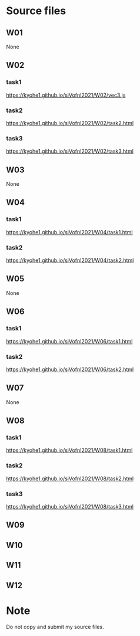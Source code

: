 # Source files
## W01

None

## W02

### task1
<a href="https://kyohe1.github.io/siVofnI2021/W02/vec3.js">https://kyohe1.github.io/siVofnI2021/W02/vec3.js<a>

### task2
<a href="https://kyohe1.github.io/siVofnI2021/W02/task2.html">https://kyohe1.github.io/siVofnI2021/W02/task2.html<a>

### task3
<a href="https://kyohe1.github.io/siVofnI2021/W02/task3.html">https://kyohe1.github.io/siVofnI2021/W02/task3.html<a>


## W03

None

## W04

### task1
<a href="https://kyohe1.github.io/siVofnI2021/W04/task1.html">https://kyohe1.github.io/siVofnI2021/W04/task1.html<a>

### task2
<a href="https://kyohe1.github.io/siVofnI2021/W04/task2.html">https://kyohe1.github.io/siVofnI2021/W04/task2.html<a>
  
  
## W05

None

## W06

### task1
<a href="https://kyohe1.github.io/siVofnI2021/W06/task1.html">https://kyohe1.github.io/siVofnI2021/W06/task1.html<a>

### task2
<a href="https://kyohe1.github.io/siVofnI2021/W06/task2.html">https://kyohe1.github.io/siVofnI2021/W06/task2.html<a>
  
  
## W07

None

## W08

### task1
<a href="https://kyohe1.github.io/siVofnI2021/W08/task1.html">https://kyohe1.github.io/siVofnI2021/W08/task1.html<a>

### task2
<a href="https://kyohe1.github.io/siVofnI2021/W08/task2.html">https://kyohe1.github.io/siVofnI2021/W08/task2.html<a>

### task3
<a href="https://kyohe1.github.io/siVofnI2021/W08/task3.html">https://kyohe1.github.io/siVofnI2021/W08/task3.html<a>
  

## W09


## W10


## W11


## W12


# Note

Do not copy and submit my source files.

